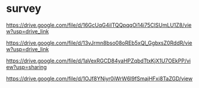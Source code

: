 # survey

https://drive.google.com/file/d/16GcUqG4iITQQpqqOi14i75ClSUmLU1Z8/view?usp=drive_link

https://drive.google.com/file/d/13vJrmn8bso08oREb5xQl_GgbxsZ0RddR/view?usp=drive_link

https://drive.google.com/file/d/1aVexRGCD84yaHPZqbdTtxKjX1U7OEkPP/view?usp=sharing

https://drive.google.com/file/d/1OJf8YNiyr0iWrW6I9fSmajHFxi8TaZGD/view
